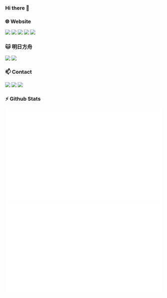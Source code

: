 ### Hi there 👋

### 🌐 Website
[![](https://img.shields.io/badge/-ABOUT-lightgrey?style=flat-square)](https://shigure.fun)
[![](https://img.shields.io/badge/-BLOG-FF69B4?style=flat-square)](https://blog.shigure.fun)
[![](https://img.shields.io/badge/-CAT-pink?style=flat-square)](https://ice-cream.shigure.fun/)
[![](https://img.shields.io/badge/-F*uck_you_NVIDIA-3db6f1?style=flat-square)]()
[![](https://img.shields.io/badge/-SEARCH-orange?style=flat-square)](https://0w0.work/)

### 🐱 明日方舟 
![](https://img.shields.io/badge/%E5%AE%98%E6%9C%8D-%E5%AD%AD%E7%BA%B8%23416-9cf)
![](https://img.shields.io/badge/%E6%97%A5%E6%9C%8D-%E3%83%90%E3%82%AB%E6%99%82%E9%9B%A8%234223-9cf)        


### 📫    Contact
[![](https://img.shields.io/badge/-t.me/bakashigure-3db6f1?style=flat-square&logo=Telegram&logoColor=2ca5e0)](https://t.me/bakashigure)
[![](https://img.shields.io/twitter/follow/bakashigure?logo=twitter&style=flat-square)](https://twitter.com/bakashigure)
[![](https://img.shields.io/badge/-baichishiyu@gmail.com-911318?style=flat-square&logo=Mail.RU&logoColor=white)](mailto:baichishiyu@gmail.com)        

### :zap:    Github Stats
![](https://github.com/bakashigure/git_stats/blob/master/generated/overview.svg)
![](https://github.com/bakashigure/git_stats/blob/master/generated/languages.svg)

